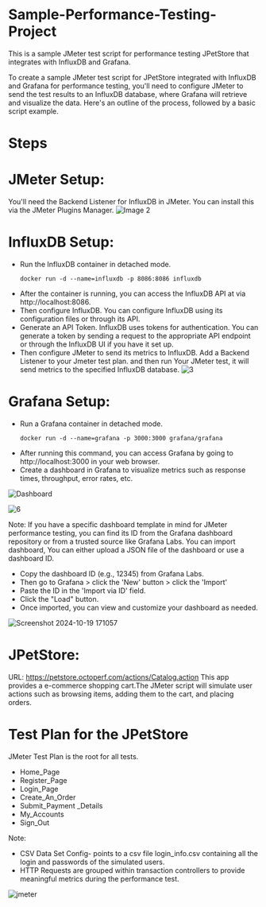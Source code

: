 # Sample-Performance-Testing-Project
This is a sample JMeter test script for performance testing JPetStore that integrates with InfluxDB and Grafana. 

To create a sample JMeter test script for JPetStore integrated with InfluxDB and Grafana for performance testing, you'll need to configure JMeter to send the test results to an InfluxDB database, where Grafana will retrieve and visualize the data. Here's an outline of the process, followed by a basic script example.

# Steps
# JMeter Setup:
You'll need the Backend Listener for InfluxDB in JMeter. You can install this via the JMeter Plugins Manager.
![Image 2](https://github.com/user-attachments/assets/51729116-b1c0-4d7e-927a-31908ae89560)


# InfluxDB Setup:
* Run the InfluxDB container in detached mode.
  ```
  docker run -d --name=influxdb -p 8086:8086 influxdb
  ```
* After the container is running, you can access the InfluxDB API at via http://localhost:8086.
* Then configure InfluxDB. You can configure InfluxDB using its configuration files or through its API.
* Generate an API Token. InfluxDB uses tokens for authentication. You can generate a token by sending a request to the appropriate API endpoint or through the InfluxDB UI if you have it set up.
* Then configure JMeter to send its metrics to InfluxDB.  Add a Backend Listener to your Jmeter test plan. and then run Your JMeter test, it will send metrics to the specified InfluxDB database.
  ![3](https://github.com/user-attachments/assets/b23be8a4-0583-4ea9-be78-5f7c63026180)


# Grafana Setup:
* Run a Grafana container in detached mode.
  ```
  docker run -d --name=grafana -p 3000:3000 grafana/grafana
  ```
* After running this command, you can access Grafana by going to http://localhost:3000 in your web browser.
* Create a dashboard in Grafana to visualize metrics such as response times, throughput, error rates, etc.
  
![Dashboard](https://github.com/user-attachments/assets/d8786081-7d8b-4b7b-a6cc-234ee2339bfc)
  
![6](https://github.com/user-attachments/assets/8211fbf6-40ca-476d-8fcb-98dbb2dc2505)

Note:
If you have a specific dashboard template in mind for JMeter performance testing, you can find its ID from the Grafana dashboard repository or from a trusted source like Grafana Labs. You can import dashboard, You can either upload a JSON file of the dashboard or use a dashboard ID.
* Copy the dashboard ID (e.g., 12345) from Grafana Labs.
* Then go to Grafana > click the 'New' button > click the 'Import'
* Paste the ID in the 'Import via ID' field.
* Click the "Load" button.
* Once imported, you can view and customize your dashboard as needed.

![Screenshot 2024-10-19 171057](https://github.com/user-attachments/assets/db2579b4-48e9-4fa7-bc32-859d113acb5c)


# JPetStore:
URL: https://petstore.octoperf.com/actions/Catalog.action
This app provides a e-commerce shopping cart.The JMeter script will simulate user actions such as browsing items, adding them to the cart, and placing orders.

# Test Plan for the JPetStore
JMeter Test Plan is the root for all tests.
* Home_Page
* Register_Page
* Login_Page
* Create_An_Order
* Submit_Payment _Details
* My_Accounts
* Sign_Out

Note: 
* CSV Data Set Config- points to a csv file login_info.csv containing all the login and passwords of the simulated users. 
* HTTP Requests are grouped within transaction controllers to provide meaningful metrics during the performance test. 

![jmeter](https://github.com/user-attachments/assets/f336881b-e856-4afc-8fd0-64d1ca774f7d)





